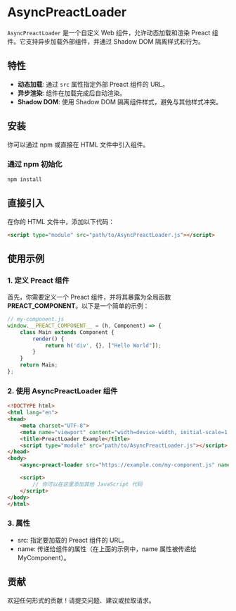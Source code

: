 # AsyncPreactLoader  

`AsyncPreactLoader` 是一个自定义 Web 组件，允许动态加载和渲染 Preact 组件。它支持异步加载外部组件，并通过 Shadow DOM 隔离样式和行为。  

## 特性  

- **动态加载**: 通过 `src` 属性指定外部 Preact 组件的 URL。  
- **异步渲染**: 组件在加载完成后自动渲染。  
- **Shadow DOM**: 使用 Shadow DOM 隔离组件样式，避免与其他样式冲突。  

## 安装  

你可以通过 npm 或直接在 HTML 文件中引入组件。  

### 通过 npm 初始化

```bash  
npm install
```

## 直接引入
在你的 HTML 文件中，添加以下代码：
```html
<script type="module" src="path/to/AsyncPreactLoader.js"></script>
```

## 使用示例
### 1. 定义 Preact 组件
首先，你需要定义一个 Preact 组件，并将其暴露为全局函数 __PREACT_COMPONENT__。以下是一个简单的示例：
```js
// my-component.js  
window.__PREACT_COMPONENT__ = (h, Component) => {
    class Main extends Component {
        render() {
            return h('div', {}, ["Hello World"]);
        }
    }
    return Main;
};
```

### 2. 使用 AsyncPreactLoader 组件
```html
<!DOCTYPE html>  
<html lang="en">  
<head>  
    <meta charset="UTF-8">  
    <meta name="viewport" content="width=device-width, initial-scale=1.0">  
    <title>PreactLoader Example</title>  
    <script type="module" src="path/to/AsyncPreactLoader.js"></script>  
</head>  
<body>  
    <async-preact-loader src="https://example.com/my-component.js" name="World"></async-preact-loader>  

    <script>  
        // 你可以在这里添加其他 JavaScript 代码  
    </script>  
</body>  
</html>
```

### 3. 属性
- src: 指定要加载的 Preact 组件的 URL。
- name: 传递给组件的属性（在上面的示例中，name 属性被传递给 MyComponent）。


## 贡献
欢迎任何形式的贡献！请提交问题、建议或拉取请求。
